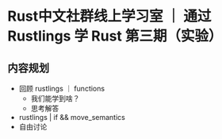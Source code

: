 # Rust中文社群线上学习室 ｜ 通过 Rustlings 学 Rust 第三期（实验）

## 内容规划

- 回顾 rustlings ｜ functions 
    - 我们能学到啥？
    - 思考解答
- rustlings | if && move_semantics
- 自由讨论